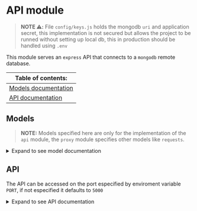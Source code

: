 # API module

> **NOTE :warning::** File `config/keys.js` holds the mongodb `uri` and application secret, this implementation is not secured but allows the project to be runned without setting up local db, this in production should be handled using `.env`

This module serves an `express` API that connects to a `mongodb` remote database.

Table of contents:                       |
----------------------                   |
[Models documentation](#models)          |
[API documentation](#api)                |

## Models

> **NOTE:** Models specified here are only for the implementation of the `api` module, the `proxy` module specifies other models like `requests`.

<details>
  <summary>Expand to see model documentation</summary>
  
  ### User

  Field | Description | Type |
  :----:|:-----------:|:----:|
  `email`| User email (unique) | `String` |
  `password`| User password (encrypted) | `String` |
  `keys`| User generated keys (unique) | `[ObjectId]` |

  ### Key

  Field | Description | Type |
  :----:|:-----------:|:----:|
  `key`| Api key (unique) | `String` |
  `requestCount`| Times this key has been used (encrypted) | `String` |
  `owner`| User that created the key | `ObjectId` |

</details>


## API
The API can be accessed on the port especified by enviroment variable `PORT`, if not especified it defaults to `5000`

<details>
  <summary>Expand to see API documentation</summary>
  
  ### Endpoints

  Model | Overview | Documentation |
  :----:|:--------:|:-------------:|          
  `User` | `POST /api/users/login` | [User login]() |
  `User` | `POST /api/users/register` | [User register]() |
  `User` | `POST /api/users/keys` | [User keys]() |
  `Key` | `POST /api/keys/create` | [Generate Key]() |
  `Key` | `POST /api/keys/remove` | [Remove Key]() |

</details>
